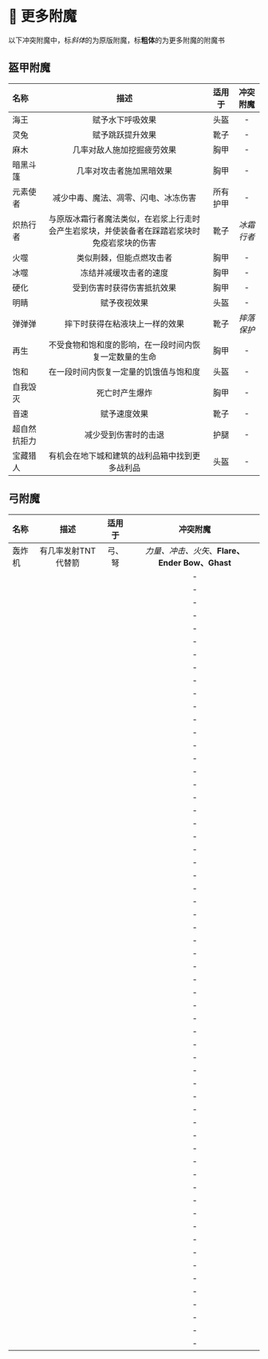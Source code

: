 # 💫 更多附魔

以下冲突附魔中，标*斜体*的为原版附魔，标**粗体**的为更多附魔的附魔书

## 盔甲附魔
| 名称 | 描述 | 适用于 | 冲突附魔 |
| :----- | :-----: | :-----: | :-----: |
| 海王 | 赋予水下呼吸效果  | 头盔  | - |
| 灵兔 | 赋予跳跃提升效果 | 靴子 | - |
| 麻木 | 几率对敌人施加挖掘疲劳效果 | 胸甲 | - |
| 暗黑斗篷 | 几率对攻击者施加黑暗效果 | 胸甲 | - |
| 元素使者 | 减少中毒、魔法、凋零、闪电、冰冻伤害 | 所有护甲 | - |
| 炽热行者 | 与原版冰霜行者魔法类似，在岩浆上行走时会产生岩浆块，并使装备者在踩踏岩浆块时免疫岩浆块的伤害 | 靴子 | *冰霜行者* |
| 火噬 | 类似荆棘，但能点燃攻击者 | 胸甲 | - |
| 冰噬 | 冻结并减缓攻击者的速度 | 胸甲 | - |
| 硬化 | 受到伤害时获得伤害抵抗效果 | 胸甲 | - |
| 明睛 | 赋予夜视效果 | 头盔 | - |
| 弹弹弹 | 摔下时获得在粘液块上一样的效果 | 靴子 | *摔落保护* |
| 再生 | 不受食物和饱和度的影响，在一段时间内恢复一定数量的生命 | 胸甲 | - |
| 饱和 | 在一段时间内恢复一定量的饥饿值与饱和度 | 头盔 | - |
| 自我毁灭 | 死亡时产生爆炸 | 胸甲 | - |
| 音速 | 赋予速度效果 | 靴子 | - |
| 超自然抗拒力 | 减少受到伤害时的击退 | 护腿 | - |
| 宝藏猎人 | 有机会在地下城和建筑的战利品箱中找到更多战利品 | 头盔 | - |

## 弓附魔
| 名称 | 描述 | 适用于 | 冲突附魔 |
| :----- | :-----: | :-----: | :-----: |
| 轰炸机 | 有几率发射TNT代替箭 | 弓、弩 | *力量、冲击、火矢*、**Flare、Ender Bow、Ghast**  |
|  |  |  | - |
|  |  |  | - |
|  |  |  | - |
|  |  |  | - |
|  |  |  | - |
|  |  |  | - |
|  |  |  | - |
|  |  |  | - |
|  |  |  | - |
|  |  |  | - |
|  |  |  | - |
|  |  |  | - |
|  |  |  | - |
|  |  |  | - |
|  |  |  | - |
|  |  |  | - |
|  |  |  | - |
|  |  |  | - |
|  |  |  | - |
|  |  |  | - |
|  |  |  | - |
|  |  |  | - |
|  |  |  | - |
|  |  |  | - |
|  |  |  | - |
|  |  |  | - |
|  |  |  | - |
|  |  |  | - |
|  |  |  | - |
|  |  |  | - |
|  |  |  | - |
|  |  |  | - |
|  |  |  | - |
|  |  |  | - |
|  |  |  | - |
|  |  |  | - |
|  |  |  | - |
|  |  |  | - |
|  |  |  | - |
|  |  |  | - |
|  |  |  | - |
|  |  |  | - |
|  |  |  | - |
|  |  |  | - |
|  |  |  | - |
|  |  |  | - |
|  |  |  | - |
|  |  |  | - |
|  |  |  | - |
|  |  |  | - |
|  |  |  | - |
|  |  |  | - |
|  |  |  | - |
|  |  |  | - |
|  |  |  | - |
|  |  |  | - |
|  |  |  | - |
|  |  |  | - |
|  |  |  | - |
|  |  |  | - |
